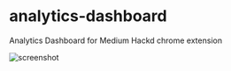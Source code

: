 # analytics-dashboard
Analytics Dashboard for Medium Hackd chrome extension

![screenshot](/assets/screenshot.jpg)